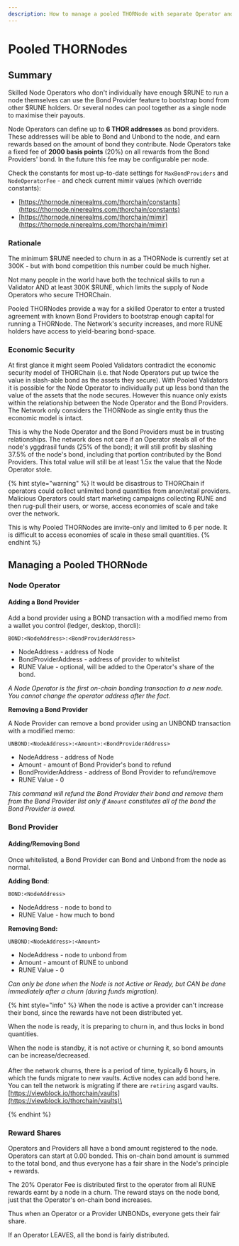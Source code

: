 ```yaml
---
description: How to manage a pooled THORNode with separate Operator and Providers.
---
```


# Pooled THORNodes

## Summary

Skilled Node Operators who don't individually have enough $RUNE to run a node themselves can use the Bond Provider feature to bootstrap bond from other $RUNE holders. Or several nodes can pool together as a single node to maximise their payouts.&#x20;

Node Operators can define up to **6 THOR addresses** as bond providers. These addresses will be able to Bond and Unbond to the node, and earn rewards based on the amount of bond they contribute. Node Operators take a fixed fee of **2000 basis points** (20%) on all rewards from the Bond Providers' bond. In the future this fee may be configurable per node.&#x20;

Check the constants for most up-to-date settings for `MaxBondProviders` and `NodeOperatorFee` - and check current mimir values (which override constants):

* [https://thornode.ninerealms.com/thorchain/constants](https://thornode.ninerealms.com/thorchain/constants)
* [https://thornode.ninerealms.com/thorchain/mimir](https://thornode.ninerealms.com/thorchain/mimir)

### Rationale

The minimum $RUNE needed to churn in as a THORNode is currently set at 300K - but with bond competition this number could be much higher.&#x20;

Not many people in the world have both the technical skills to run a Validator AND at least 300K $RUNE, which limits the supply of Node Operators who secure THORChain.

Pooled THORNodes provide a way for a skilled Operator to enter a trusted agreement with known Bond Providers to bootstrap enough capital for running a THORNode. The Network's security increases, and more RUNE holders have access to yield-bearing bond-space.&#x20;

### Economic Security

At first glance it might seem Pooled Validators contradict the economic security model of THORChain (i.e. that Node Operators put up twice the value in slash-able bond as the assets they secure). With Pooled Validators it is possible for the Node Operator to individually put up less bond than the value of the assets that the node secures. However this nuance only exists within the relationship between the Node Operator and the Bond Providers. The Network only considers the THORNode as single entity thus the economic model is intact.&#x20;

This is why the Node Operator and the Bond Providers must be in trusting relationships. The network does not care if an Operator steals all of the node's yggdrasil funds (25% of the bond); it will still profit by slashing 37.5% of the node's bond, including that portion contributed by the Bond Providers. This total value will still be at least 1.5x the value that the Node Operator stole.&#x20;

{% hint style="warning" %}
It would be disastrous to THORChain if operators could collect unlimited bond quantities from anon/retail providers. Malicious Operators could start marketing campaigns collecting RUNE and then rug-pull their users, or worse, access economies of scale and take over the network.&#x20;

This is why Pooled THORNodes are invite-only and limited to 6 per node. It is difficult to access economies of scale in these small quantities.&#x20;
{% endhint %}

## Managing a Pooled THORNode

### Node Operator

#### Adding a Bond Provider

Add a bond provider using a BOND transaction with a modified memo from a wallet you control (ledger, desktop, thorcli):

`BOND:<NodeAddress>:<BondProviderAddress>`

* NodeAddress - address of Node
* BondProviderAddress - address of provider to whitelist&#x20;
* RUNE Value - optional, will be added to the Operator's share of the bond.&#x20;

_A Node Operator is the first on-chain bonding transaction to a new node. You cannot change the operator address after the fact._&#x20;

**Removing a Bond Provider**

A Node Provider can remove a bond provider using an UNBOND transaction with a modified memo:

`UNBOND:<NodeAddress>:<Amount>:<BondProviderAddress>`

* NodeAddress - address of Node
* Amount - amount of Bond Provider's bond to refund
* BondProviderAddress - address of Bond Provider to refund/remove
* RUNE Value - 0

_This command will refund the Bond Provider their bond and remove them from the Bond Provider list only if `Amount` constitutes all of the bond the Bond Provider is owed._

### Bond Provider

#### Adding/Removing Bond

Once whitelisted, a Bond Provider can Bond and Unbond from the node as normal.&#x20;

**Adding Bond:**

`BOND:<NodeAddress>`&#x20;

* NodeAddress - node to bond to
* RUNE Value - how much to bond

**Removing Bond:**

`UNBOND:<NodeAddress>:<Amount>`

* NodeAddress - node to unbond from
* Amount - amount of RUNE to unbond
* RUNE Value - 0

_Can only be done when the Node is not Active or Ready, but CAN be done immediately after a churn (during funds migration)._&#x20;

{% hint style="info" %}
When the node is active a provider can't increase their bond, since the rewards have not been distributed yet.&#x20;

When the node is ready, it is preparing to churn in, and thus locks in bond quantities.

When the node is standby, it is not active or churning it, so bond amounts can be increase/decreased.\
\
After the network churns, there is a period of time, typically 6 hours, in which the funds migrate to new vaults. Active nodes can add bond here. You can tell the network is migrating if there are `retiring` asgard vaults. \
[https://viewblock.io/thorchain/vaults](https://viewblock.io/thorchain/vaults)\

{% endhint %}

### Reward Shares

Operators and Providers all have a bond amount registered to the node. Operators can start at 0.00 bonded. This on-chain bond amount is summed to the total bond, and thus everyone has a fair share in the Node's principle + rewards.&#x20;

The 20% Operator Fee is distributed first to the operator from all RUNE rewards earnt by a node in a churn. The reward stays on the node bond, just that the Operator's on-chain bond increases.&#x20;

Thus when an Operator or a Provider UNBONDs, everyone gets their fair share.&#x20;

If an Operator LEAVES, all the bond is fairly distributed.&#x20;

